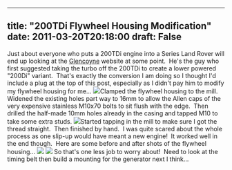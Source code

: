 
---
title: "200TDi Flywheel Housing Modification"
date: 2011-03-20T20:18:00
draft: False
---

Just about everyone who puts a 200TDi engine into a Series Land Rover will end up looking at the <a href="http://www.glencoyne.co.uk/200di.htm">Glencoyne</a> website at some point.  He's the guy who first suggested taking the turbo off the 200TDi to create a lower powered "200Di" variant.  That's exactly the conversion I am doing so I thought I'd include a plug at the top of this post, especially as I didn't pay him to modify my flywheel housing for me...
<a href="https://lh3.googleusercontent.com/-aDRPc-H9uHE/TYZdrVz_azI/AAAAAAAACRQ/mP9qRFMWYZw/s1600/IMG_5710.JPG"><img src="https://lh3.googleusercontent.com/-aDRPc-H9uHE/TYZdrVz_azI/AAAAAAAACRQ/mP9qRFMWYZw/s320/IMG_5710.JPG"/></a>Clamped the flywheel housing to the mill.  Widened the existing holes part way to 16mm to allow the Allen caps of the very expensive stainless M10x70 bolts to sit flush with the edge.  Then drilled the half-made 10mm holes already in the casing and tapped M10 to take some extra studs.
<a href="https://lh3.googleusercontent.com/-zRxsZmbagYI/TYZdsA-s1II/AAAAAAAACRU/unm7Y6-tkTM/s1600/IMG_5711.JPG"><img src="https://lh3.googleusercontent.com/-zRxsZmbagYI/TYZdsA-s1II/AAAAAAAACRU/unm7Y6-tkTM/s320/IMG_5711.JPG"/></a>Started tapping in the mill to make sure I got the thread straight.  Then finished by hand.  I was quite scared about the whole process as one slip-up would have meant a new engine!  It worked well in the end though.  Here are some before and after shots of the flywheel housing...
<a href="https://lh5.googleusercontent.com/-bataKsnFiuk/TYZdqVRRhjI/AAAAAAAACRM/l4R1h9AHwWA/s1600/IMG_5642.JPG"><img src="https://lh5.googleusercontent.com/-bataKsnFiuk/TYZdqVRRhjI/AAAAAAAACRM/l4R1h9AHwWA/s320/IMG_5642.JPG"/></a>
<a href="https://lh6.googleusercontent.com/-i_nNUj6A8Xk/TYZdtBTz9vI/AAAAAAAACRY/4DcDDb4oXYo/s1600/IMG_5723.JPG"><img src="https://lh6.googleusercontent.com/-i_nNUj6A8Xk/TYZdtBTz9vI/AAAAAAAACRY/4DcDDb4oXYo/s320/IMG_5723.JPG"/></a>
So that's one less job to worry about!  Need to look at the timing belt then build a mounting for the generator next I think...